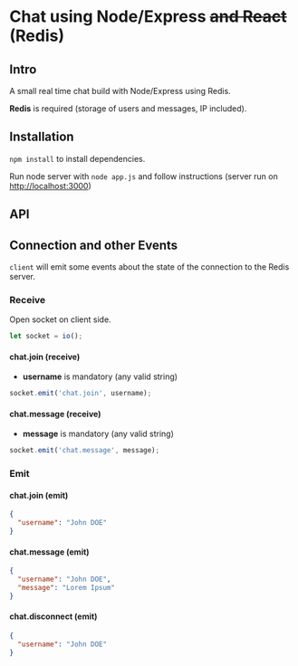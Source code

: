 # Chat using Node/Express ~~and React~~ (Redis)

## Intro

A small real time chat build with Node/Express using Redis.

**Redis** is required (storage of users and messages, IP included).

## Installation

`npm install` to install dependencies.

Run node server with `node app.js` and follow instructions (server run on [http://localhost:3000](http://localhost:3000))

## API

## Connection and other Events

`client` will emit some events about the state of the connection to the Redis server.

### Receive

Open socket on client side.

```js
let socket = io();
```

#### chat.join (receive)

* **username** is mandatory (any valid string)

```js
socket.emit('chat.join', username);
```

#### chat.message (receive)

* **message** is mandatory (any valid string)

```js
socket.emit('chat.message', message);
```

### Emit

#### chat.join (emit)

```json
{
  "username": "John DOE"
}
```

#### chat.message (emit)

```json
{
  "username": "John DOE",
  "message": "Lorem Ipsum"
}
```

#### chat.disconnect (emit)

```json
{
  "username": "John DOE"
}
```
